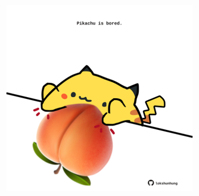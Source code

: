 <!-- built at 10/12/2021, 08:02:42 UTC -->
<p align="center">
  <img width="500" height="500" src="./ReadmeImage.svg">
</p>
